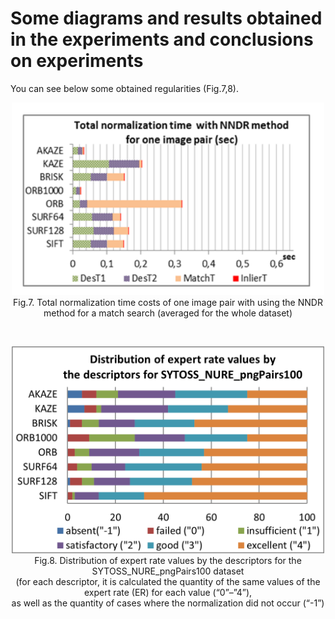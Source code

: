 <h1>Some diagrams and results obtained in the experiments and conclusions on experiments</h1>

You can see below some obtained regularities (Fig.7,8).

<p align="center">
  <img src="/doc/images/norm_time_diagram.png"  width="500"  />
  <br>
 Fig.7. Total normalization time costs of one image pair with using the NNDR<br> method for a match search (averaged for the whole dataset)
<p>
<br>
<p align="center">
  <img src="/doc/images/expert_rates_diagram.png" width="500" />
  <br>
 Fig.8. Distribution of expert rate values by the descriptors for the SYTOSS_NURE_pngPairs100 dataset<br> (for each descriptor, it is calculated the quantity of the same values of the expert rate (ER) for each value (“0”–”4”),<br> as well as the quantity of cases where the normalization did not occur (“-1”)
<p>
<br>  
  
